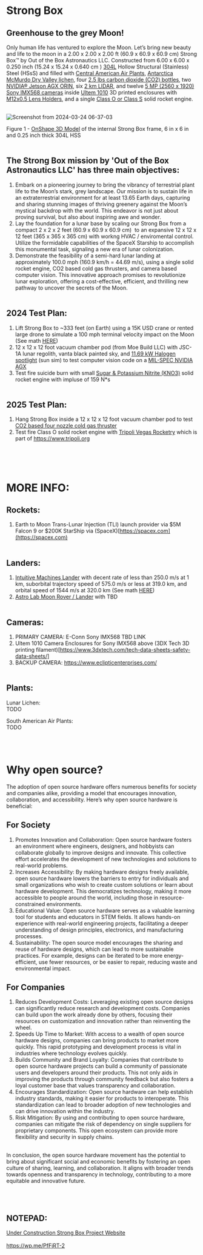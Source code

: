 # Strong Box
## Greenhouse to the grey Moon!
Only human life has ventured to explore the Moon. Let’s bring new beauty and life to the moon in a 2.00 x 2.00 x 2.00 ft (60.9 x 60.9 x 60.9 cm) Strong Box™ by Out of the Box Astronautics LLC. Constructed from 6.00 x 6.00 x 0.250 inch (15.24 x 15.24 x 0.640 cm ) [304L](https://www.reddit.com/r/SpaceXLounge/comments/15n1qk6/the_steel_used_for_starship) Hollow Structural (Stainless) Steel (HSsS) and filled with [Central American Air Plants](https://airplantshop.com/products/5-tillandsia-of-central-america/), [Antarctica McMurdo Dry Valley lichen](https://explorersweb.com/lichen-survives-space/#:~:text=Lichen%20from%20Antarctica%27s%20McMurdo%20Dry,conditions%2C”%20many%20still%20survived.), four [2.5 lbs carbon dioxide (CO2) bottles](https://www.thehomebrewstorefl.com/products/co2-gas-2-5lb), two [NVIDIA® Jetson AGX ORIN](https://www.nvidia.com/en-us/autonomous-machines/embedded-systems/jetson-orin/), six [2 km LIDAR](https://www.iadiy.com/2km-laser-rangefinder-module), and twelve [5 MP (2560 x 1920) Sony IMX568 cameras](https://www.e-consystems.com/nvidia-cameras/jetson-agx-orin-cameras/5mp-imx568-global-shutter-mipi-camera.asp) inside [Ultem 1010](https://www.3dxtech.com/product/thermax-pei-using-ultem-1010) 3D printed enclosures with [M12x0.5 Lens Holders](https://www.edmundoptics.com/p/M12-mu-Video-Lens-Holder-for-Camera-Boards/20897?gad_source=1&gclid=CjwKCAjwnv-vBhBdEiwABCYQA6OeLSs9n51DloSTny7YeWQfSaP5r_7EBKPH8qJWXD1H1KISg5-zVhoClVcQAvD_BwE), and a single [Class O or Class S](https://en.wikipedia.org/wiki/Model_rocket_motor_classification) solid rocket engine. <br> <br>

![Screenshot from 2024-03-24 06-37-03](https://github.com/OpenSourceIronman/StrongBox/assets/28512994/77e31ba7-474c-4e9c-bf7f-d38226069d7a)

Figure 1 - [OnShape 3D Model](https://cad.onshape.com/documents/cacba11fc11218410109af04/w/7b08a85a08780e93463eb959/e/872990c4698391915117e37a?renderMode=0&uiState=66000f30184b572b8a06ffd5) of the internal Strong Box frame, 6 in x 6 in and 0.25 inch thick 304L HSS <br> <br>


## The Strong Box mission by 'Out of the Box Astronautics LLC' has three main objectives:
1) Embark on a pioneering journey to bring the vibrancy of terrestrial plant life to the Moon’s stark, grey landscape. Our mission is to sustain life in an extraterrestrial environment for at least 13.65 Earth days, capturing and sharing stunning images of thriving greenery against the Moon’s mystical backdrop with the world. This endeavor is not just about proving survival, but also about inspiring awe and wonder.
2) Lay the foundation for a lunar base by scaling our Strong Box from a compact 2 x 2 x 2 feet (60.9 x 60.9 x 60.9 cm)  to an expansive 12 x 12 x 12 feet (365 x 365 x 365 cm) with workng HVAC / enviromental control. Utilize the formidable capabilities of the SpaceX Starship to accomplish this monumental task, signaling a new era of lunar colonization.
3) Demonstrate the feasibility of a semi-hard lunar landing at approximately 100.0 mph (160.9 km/h = 44.69 m/s), using a single solid rocket engine, CO2 based cold gas thrusters, and camera based computer vision. This innovative approach promises to revolutionize lunar exploration, offering a cost-effective, efficient, and thrilling new pathway to uncover the secrets of the Moon. <br> <br>

## 2024 Test Plan:
1) Lift Strong Box to ~333 feet (on Earth) using a 15K USD crane or rented large drone to simulate a 100 mph terminal velocity impact on the Moon (See math [HERE](https://github.com/OpenSourceIronman/StrongBox/blob/main/KinematicEquations.py))
2) 12 x 12 x 12 foot vacuum chamber pod (from Moe Build LLC) with JSC-1A lunar regolith, vanta black painted sky, and [11.69 kW Halogen spotlight](https://www.desisti.it/wp-content/uploads/2017/10/ds_SuperLeo_10_12kw.pdf) (sun sim) to test computer vision code on a [MIL-SPEC NVIDIA AGX](https://systelusa.com/products/kite-strike-ii/)
3) Test fire suicide burn with small [Sugar &  Potassium  Nitrite (KNO3)](https://www.youtube.com/watch?v=12fR9neVnS8) solid rocket engine with impluse of 159 N*s <br> <br>

## 2025 Test Plan:
1) Hang Strong Box inside a 12 x 12 x 12 foot vacuum chamber pod to test [CO2 based four nozzle cold gas thruster](https://digitalcommons.usu.edu/cgi/viewcontent.cgi?article=2111&context=smallsat) 
2) Test fire Class O solid rocket engine with [Tripoli Vegas Rocketry](https://www.tripolivegas.com/) which is part of https://www.tripoli.org <br> <br>

<br> <br>
# MORE INFO:
## Rockets:
1) Earth to Moon Trans-Lunar Injection (TLI) launch provider via $5M Falcon 9 or $200K StarShip via (SpaceX)[https://spacex.com](https://spacex.com) <br> <br>

## Landers:
1) [Intuitive Machines Lander](https://www.intuitivemachines.com/post/intuitive-machines-lunar-lander-encapsulated-and-scheduled-for-launch) with decent rate of less than 250.0 m/s at 1 km, suborbital trajectory speed of 575.0 m/s or less at 319.0 km, and orbital speed of 1544 m/s at 320.0 km (See math [HERE](https://www.satsig.net/orbit-research/orbit-height-and-speed.htm))
2) [Astro Lab Moon Rover / Lander](https://astrolab-images.s3.amazonaws.com/pdf_files/Payload_Interface_Guide.pdf) with TBD <br> <br>

## Cameras:
1) PRIMARY CAMERA: E-Conn Sony IMX568 TBD LINK
2) Ultem 1010 Camera Enclosures for Sony IMX568 above (3DX Tech 3D printing filament)[https://www.3dxtech.com/tech-data-sheets-safety-data-sheets/]
3) BACKUP CAMERA: https://www.eclipticenterprises.com/ <br> <br>

## Plants:
Lunar Lichen: <br>
TODO <br>

South American Air Plants: <br>
TODO <br>

<br> <br>
# Why open source?
The adoption of open source hardware offers numerous benefits for society and companies alike, providing a model that encourages innovation, collaboration, and accessibility. Here’s why open source hardware is beneficial:

## For Society
1) Promotes Innovation and Collaboration: Open source hardware fosters an environment where engineers, designers, and hobbyists can collaborate globally to improve designs and innovate. This collective effort accelerates the development of new technologies and solutions to real-world problems.
2) Increases Accessibility: By making hardware designs freely available, open source hardware lowers the barriers to entry for individuals and small organizations who wish to create custom solutions or learn about hardware development. This democratizes technology, making it more accessible to people around the world, including those in resource-constrained environments.
3) Educational Value: Open source hardware serves as a valuable learning tool for students and educators in STEM fields. It allows hands-on experience with real-world engineering projects, facilitating a deeper understanding of design principles, electronics, and manufacturing processes.
4) Sustainability: The open source model encourages the sharing and reuse of hardware designs, which can lead to more sustainable practices. For example, designs can be iterated to be more energy-efficient, use fewer resources, or be easier to repair, reducing waste and environmental impact.

## For Companies
1) Reduces Development Costs: Leveraging existing open source designs can significantly reduce research and development costs. Companies can build upon the work already done by others, focusing their resources on customization and innovation rather than reinventing the wheel.
2) Speeds Up Time to Market: With access to a wealth of open source hardware designs, companies can bring products to market more quickly. This rapid prototyping and development process is vital in industries where technology evolves quickly.
3) Builds Community and Brand Loyalty: Companies that contribute to open source hardware projects can build a community of passionate users and developers around their products. This not only aids in improving the products through community feedback but also fosters a loyal customer base that values transparency and collaboration.
4) Encourages Standardization: Open source hardware can help establish industry standards, making it easier for products to interoperate. This standardization can lead to broader adoption of new technologies and can drive innovation within the industry.
5) Risk Mitigation: By using and contributing to open source hardware, companies can mitigate the risk of dependency on single suppliers for proprietary components. This open ecosystem can provide more flexibility and security in supply chains.

<br>
In conclusion, the open source hardware movement has the potential to bring about significant social and economic benefits by fostering an open culture of sharing, learning, and collaboration. It aligns with broader trends towards openness and transparency in technology, contributing to a more equitable and innovative future.

<br> <br>
## NOTEPAD:
[Under Construction Strong Box Project Website](https://strongbox42.wordpress.com) <br> <br>
https://wp.me/PfFjRT-2
